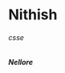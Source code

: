 # Nithish
###### csse
##### Nellore
<script
</script>
*gitbash* 




 [apssdc](https://www.google.com/search?q=apssdc&oq=apssdc&aqs=chrome.0.69i59l2j0j69i60l5.2036j0j7&sourceid=chrome&ie=UTF-8)
 
 Name|roll no
 ---|---
 nithish|28
 
 
 
 ```
 welcome to session
 ```
 
```js

const odd=45;
console.log(odd);
```
:wink:

